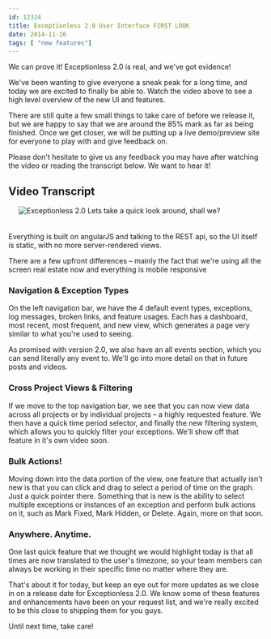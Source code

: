 ```yaml
---
id: 12324
title: Exceptionless 2.0 User Interface FIRST LOOK
date: 2014-11-26
tags: [ "new features"]
---
```


We can prove it! Exceptionless 2.0 is real, and we've got evidence!

We've been wanting to give everyone a sneak peak for a long time, and today we are excited to finally be able to. Watch the video above to see a high level overview of the new UI and features.

There are still quite a few small things to take care of before we release it, but we are happy to say that we are around the 85% mark as far as being finished. Once we get closer, we will be putting up a live demo/preview site for everyone to play with and give feedback on.

Please don't hesitate to give us any feedback you may have after watching the video or reading the transcript below. We want to hear it!

<!--more-->

## **Video Transcript**

<img loading="lazy" class="alignright size-medium wp-image-12325" style="margin-left: 20px; margin-bottom: 20px;" src="/assets/v2VideoThumbnail-300x179.png" alt="Exceptionless 2.0" width="300" height="179" data-id="12325" srcset="/assets/v2VideoThumbnail-300x179.png 300w, /assets/v2VideoThumbnail-1024x611.png 1024w, /assets/v2VideoThumbnail.png 1904w" sizes="(max-width: 300px) 100vw, 300px" /> Lets take a quick look around, shall we?

Everything is built on angularJS and talking to the REST api, so the UI itself is static, with no more server-rendered views.

There are a few upfront differences &#8211; mainly the fact that we're using all the screen real estate now and everything is mobile responsive

### Navigation & Exception Types

On the left navigation bar, we have the 4 default event types, exceptions, log messages, broken links, and feature usages. Each has a dashboard, most recent, most frequent, and new view, which generates a page very similar to what you're used to seeing.

As promised with version 2.0, we also have an all events section, which you can send literally any event to. We'll go into more detail on that in future posts and videos.

### Cross Project Views & Filtering

If we move to the top navigation bar, we see that you can now view data across all projects or by individual projects &#8211; a highly requested feature. We then have a quick time period selector, and finally the new filtering system, which allows you to quickly filter your exceptions. We'll show off that feature in it's own video soon.

### Bulk Actions!

Moving down into the data portion of the view, one feature that actually isn't new is that you can click and drag to select a period of time on the graph. Just a quick pointer there. Something that is new is the ability to select multiple exceptions or instances of an exception and perform bulk actions on it, such as Mark Fixed, Mark Hidden, or Delete. Again, more on that soon.

### Anywhere. Anytime.

One last quick feature that we thought we would highlight today is that all times are now translated to the user's timezone, so your team members can always be working in their specific time no matter where they are.

That's about it for today, but keep an eye out for more updates as we close in on a release date for Exceptionless 2.0. We know some of these features and enhancements have been on your request list, and we're really excited to be this close to shipping them for you guys.

Until next time, take care!
